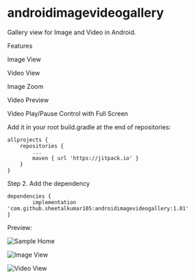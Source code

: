 # androidimagevideogallery
Gallery view for Image and Video in Android.

Features

  Image View
  
  Video View
  
  Image Zoom
  
  Video Preview
  
  Video Play/Pause Control with Full Screen

Add it in your root build.gradle at the end of repositories:

	allprojects {
		repositories {
			...
			maven { url 'https://jitpack.io' }
		}
	}
Step 2. Add the dependency

	dependencies {
	        implementation 'com.github.sheetalkumar105:androidimagevideogallery:1.01'
	}


Preview:

![Sample Home](https://raw.githubusercontent.com/sheetalkumar105/androidimagevideogallery/master/assets/screen1.jpeg)

![Image View](https://raw.githubusercontent.com/sheetalkumar105/androidimagevideogallery/master/assets/screen2.jpeg)

![Video View](https://raw.githubusercontent.com/sheetalkumar105/androidimagevideogallery/master/assets/screen3.jpeg)
